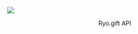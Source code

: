 <a href="https://codeclimate.com/github/ryogift/ryogift-api/maintainability"><img src="https://api.codeclimate.com/v1/badges/dcd0f7c7ba4f7860ca47/maintainability" /></a>

<p align="center">
  <p align="center">Ryo.gift API</p>
</p>
